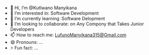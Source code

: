 - 👋 Hi, I’m @Kutlwano Manyikana
- 👀 I’m interested in: Software Development
- 🌱 I’m currently learning :Software Delopment 
- 💞️ I’m looking to collaborate: on Any Compony that Takes Junior Developers
- 📫 How to reach me: LufunoManyikana315@Gmail.com
- 😄 Pronouns: ...
- ⚡ Fun fact: ...

<!---
Kutlwano1860/Kutlwano1860 is a ✨ special ✨ repository because its `README.md` (this file) appears on your GitHub profile.
You can click the Preview link to take a look at your changes.
--->
